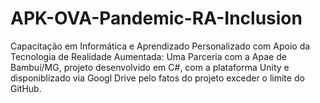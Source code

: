 # APK-OVA-Pandemic-RA-Inclusion
Capacitação em  Informática e Aprendizado Personalizado com Apoio da Tecnologia de Realidade Aumentada: Uma Parceria com a  Apae de Bambuí/MG, projeto desenvolvido em C#, com a plataforma Unity e disponiblizado via Googl Drive pelo fatos do projeto exceder o limite do GitHub.

